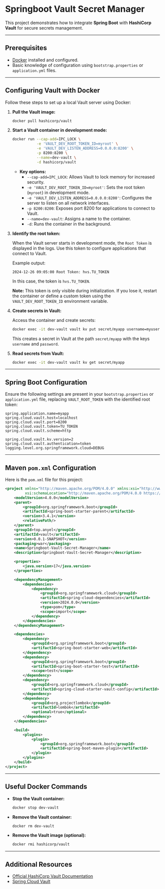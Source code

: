 # Springboot Vault Secret Manager

This project demonstrates how to integrate **Spring Boot** with **HashiCorp Vault** for secure secrets management.

---

## Prerequisites

- [Docker](https://www.docker.com/get-started) installed and configured.
- Basic knowledge of configuration using `bootstrap.properties` or `application.yml` files.

---

## Configuring Vault with Docker

Follow these steps to set up a local Vault server using Docker:

1. **Pull the Vault image:**

   ```bash
   docker pull hashicorp/vault
   ```

2. **Start a Vault container in development mode:**

   ```bash
   docker run --cap-add=IPC_LOCK \
              -e 'VAULT_DEV_ROOT_TOKEN_ID=myroot' \
              -e 'VAULT_DEV_LISTEN_ADDRESS=0.0.0.0:8200' \
              -p 8200:8200 \
              --name=dev-vault \
              -d hashicorp/vault
   ```

    - **Key options:**
        - `--cap-add=IPC_LOCK`: Allows Vault to lock memory for increased security.
        - `-e 'VAULT_DEV_ROOT_TOKEN_ID=myroot'`: Sets the root token (`myroot`) in development mode.
        - `-e 'VAULT_DEV_LISTEN_ADDRESS=0.0.0.0:8200'`: Configures the server to listen on all network interfaces.
        - `-p 8200:8200`: Exposes port 8200 for applications to connect to Vault.
        - `--name=dev-vault`: Assigns a name to the container.
        - `-d`: Runs the container in the background.

3. **Identify the root token:**

   When the Vault server starts in development mode, the `Root Token` is displayed in the logs. Use this token to configure applications that connect to Vault.

   Example output:

   ```plaintext
   2024-12-26 09:05:00 Root Token: hvs.TU_TOKEN
   ```

   In this case, the token is `hvs.TU_TOKEN`.

   **Note:** This token is only visible during initialization. If you lose it, restart the container or define a custom token using the `VAULT_DEV_ROOT_TOKEN_ID` environment variable.

4. **Create secrets in Vault:**

   Access the container and create secrets:

   ```bash
   docker exec -it dev-vault vault kv put secret/myapp username=myuser password=mypassword
   ```

   This creates a secret in Vault at the path `secret/myapp` with the keys `username` and `password`.

5. **Read secrets from Vault:**

   ```bash
   docker exec -it dev-vault vault kv get secret/myapp
   ```

---

## Spring Boot Configuration

Ensure the following settings are present in your `bootstrap.properties` or `application.yml` file, replacing `VAULT_ROOT_TOKEN` with the identified root token:

```properties
spring.application.name=myapp
spring.cloud.vault.host=localhost
spring.cloud.vault.port=8200
spring.cloud.vault.token=TU_TOKEN
spring.cloud.vault.scheme=http

spring.cloud.vault.kv.version=2
spring.cloud.vault.authentication=token
logging.level.org.springframework.cloud=DEBUG
```

---

## Maven `pom.xml` Configuration

Here is the `pom.xml` file for this project:

```xml
<project xmlns="http://maven.apache.org/POM/4.0.0" xmlns:xsi="http://www.w3.org/2001/XMLSchema-instance"
         xsi:schemaLocation="http://maven.apache.org/POM/4.0.0 https://maven.apache.org/xsd/maven-4.0.0.xsd">
    <modelVersion>4.0.0</modelVersion>
    <parent>
        <groupId>org.springframework.boot</groupId>
        <artifactId>spring-boot-starter-parent</artifactId>
        <version>3.4.1</version>
        <relativePath/>
    </parent>
    <groupId>top.anyel</groupId>
    <artifactId>vault</artifactId>
    <version>0.0.1-SNAPSHOT</version>
    <packaging>war</packaging>
    <name>Springboot-Vault-Secret-Manager</name>
    <description>Springboot-Vault-Secret-Manager</description>

    <properties>
        <java.version>17</java.version>
    </properties>

    <dependencyManagement>
        <dependencies>
            <dependency>
                <groupId>org.springframework.cloud</groupId>
                <artifactId>spring-cloud-dependencies</artifactId>
                <version>2024.0.0</version>
                <type>pom</type>
                <scope>import</scope>
            </dependency>
        </dependencies>
    </dependencyManagement>

    <dependencies>
        <dependency>
            <groupId>org.springframework.boot</groupId>
            <artifactId>spring-boot-starter-web</artifactId>
        </dependency>
        <dependency>
            <groupId>org.springframework.boot</groupId>
            <artifactId>spring-boot-starter-test</artifactId>
            <scope>test</scope>
        </dependency>
        <dependency>
            <groupId>org.springframework.cloud</groupId>
            <artifactId>spring-cloud-starter-vault-config</artifactId>
        </dependency>
        <dependency>
            <groupId>org.projectlombok</groupId>
            <artifactId>lombok</artifactId>
            <optional>true</optional>
        </dependency>
    </dependencies>

    <build>
        <plugins>
            <plugin>
                <groupId>org.springframework.boot</groupId>
                <artifactId>spring-boot-maven-plugin</artifactId>
            </plugin>
        </plugins>
    </build>
</project>
```

---

## Useful Docker Commands

- **Stop the Vault container:**

  ```bash
  docker stop dev-vault
  ```

- **Remove the Vault container:**

  ```bash
  docker rm dev-vault
  ```

- **Remove the Vault image (optional):**

  ```bash
  docker rmi hashicorp/vault
  ```

---

## Additional Resources

- [Official HashiCorp Vault Documentation](https://www.vaultproject.io/)
- [Spring Cloud Vault](https://spring.io/projects/spring-cloud-vault)